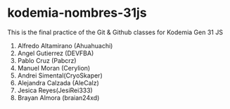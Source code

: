 # kodemia-nombres-31js

This is the final practice of the Git &amp; Github classes for Kodemia Gen 31 JS

1. Alfredo Altamirano (Ahuahuachi)
2. Angel Gutierrez (DEVFBA)
3. Pablo Cruz (Pabcrz)
4. Manuel Moran (Cerylion)
5. Andrei Simental(CryoSkaper)
6. Alejandra Calzada (AleCalz)
7. Jesica Reyes(JesiRei333)
8. Brayan Almora (braian24xd)